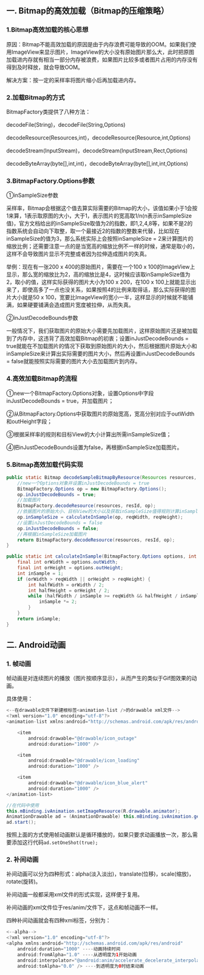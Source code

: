 ## 一. Bitmap的高效加载（Bitmap的压缩策略）

### 1.Bitmap高效加载的核心思想

原因：Bitmap不能高效加载的原因是由于内存浪费可能导致的OOM。如果我们使用ImageView来显示图片，ImageView的大小没有原始图片那么大，此时把原图加载进内存就有相当一部分内存被浪费，如果图片比较多或者图片占用的内存没有得到及时释放，就会导致OOM。

解决方案：按一定的采样率将图片缩小后再加载进内存。

### 2.加载Bitmap的方式

BitmapFactory类提供了八种方法：

decodeFile(String)，decodeFile(String,Options)

decodeResource(Resources,int)，decodeResource(Resource,int,Options)

decodeStream(InputStream)，decodeStream(InputStream,Rect,Options)

decodeByteArray(byte[],int,int)，decodeByteArray(byte[],int,int,Options)

### 3.BitmapFactory.Options参数

①inSampleSize参数

采样率，Bitmap会根据这个值去算实际需要的Bitmap的大小，该值如果小于1会按1来算，1表示取原图的大小，大于1，表示图片的宽高取1/n(n表示inSampleSize值)，官方文档给出的inSampleSize取值为2的指数，即1,2,4,8等，如果不是2的指数系统会自动向下取整，取一个最接近2的指数的整数来代替，比如现在inSampleSize的值为3，那么系统实际上会按照inSampleSize = 2来计算图片的缩放比例；还需要注意一点的是当宽高的缩放比例不一样的时候，通常是取小的，这样不会导致图片显示不完整或者因为拉伸造成图片的失真。

举例：现在有一张200 x 400的原始图片，需要在一个100 x 100的ImageView上显示，那么宽的缩放比为2，高的缩放比是4，这时候应该取inSampleSize值为2，取小的值，这样实际获得的图片大小为100 x 200，在100 x 100上就能显示出来了，即使高多了一点也没关系，如果按照4的比例来取得话，那么实际获得的图片大小就是50 x 100，宽要比ImageView的宽小一半，这样显示的时候就不能铺满，如果硬要铺满会造成图片宽度被拉伸，从而失真。

②inJustDecodeBounds参数

一般情况下，我们获取图片的原始大小需要先加载图片，这样原始图片还是被加载到了内存中，这违背了高效加载Bitmap的初衷；设置inJustDecodeBounds = true就能在不加载图片的情况下获取到原始图片的大小，然后根据图片原始大小和inSampleSize来计算出实际需要的图片大小，然后再设置inJustDecodeBounds = false就能按照实际需要的图片大小去加载图片到内存。

### 4.高效加载Bitmap的流程

①new一个BitmapFactory.Options对象，设置Options中字段inJustDecodeBounds = true，并加载图片；

②从BitmapFactory.Options中获取图片的原始宽高，宽高分别对应于outWidth和outHeight字段；

③根据采样率的规则和目标View的大小计算出所需inSampleSize值；

④把inJustDecodeBounds设置为false，再根据inSampleSize加载图片。

### 5.Bitmap高效加载代码实现

```java
public static Bitmap decodeSampleBitmapByResource(Resources resources, @IdRes int resId, int reqWidth, int reqHeight) {
    //new一个Options对象并设置inJustDecodeBounds = true
    BitmapFactory.Options op = new BitmapFactory.Options();
    op.inJustDecodeBounds = true;
    //加载图片
    BitmapFactory.decodeResource(resources, resId, op);
    //依据图片的原始大小、目标View的大小以及获取inSampleSize值得规则计算inSampleSize的值
    op.inSampleSize = calculateInSample(op, reqWidth, reqHeight);
    //设置inJustDecodeBounds = false
    op.inJustDecodeBounds = false;
    //再根据inSampleSize加载图片
    return BitmapFactory.decodeResource(resources, resId, op);
}

public static int calculateInSample(BitmapFactory.Options options, int reqWidth, int reqHeight) {
    final int orWidth = options.outWidth;
    final int orHeight = options.outHeight;
    int inSample = 1;
    if (orWidth > reqWidth || orHeight > reqHeight) {
        int halfWidth = orWidth / 2;
        int halfHeight = orHeight / 2;
        while (halfWidth / inSample >= reqWidth && halfHeight / inSample >= reqHeight) {
            inSample *= 2;
        }
    }
    return inSample;
}
```

## 二. Android动画

### 1. 帧动画

帧动画是对连续图片的播放（图片按顺序显示），从而产生的类似于Gif图效果的动画。

具体使用：

```java
<--在drawable文件下新建根标签<animation-list />的drawable xml文件-->
<?xml version="1.0" encoding="utf-8"?>
<animation-list xmlns:android="http://schemas.android.com/apk/res/android">

    <item
        android:drawable="@drawable/icon_outage"
        android:duration="1000" />

    <item
        android:drawable="@drawable/icon_loading"
        android:duration="1000" />

    <item
        android:drawable="@drawable/icon_blue_alert"
        android:duration="1000" />
</animation-list>

//在代码中使用
this.mBinding.ivAnimation.setImageResource(R.drawable.animator);
AnimationDrawable ad = (AnimationDrawable) this.mBinding.ivAnimation.getDrawable();
ad.start();
```

按照上面的方式使用帧动画默认是循环播放的，如果只要求动画播放一次，那么需要添加这行代码`ad.setOneShot(true);`

### 2. 补间动画

补间动画可以分为四种形式：alpha(淡入淡出)，translate(位移)，scale(缩放)，rotate(旋转)。

补间动画一般都采用xml文件的形式实现，这样便于复用。

补间动画的xml文件位于res/anim/文件下，这点和帧动画不一样。

四种补间动画就会有四种xml标签，分别为：

```java
<--alpha-->
<?xml version="1.0" encoding="utf-8"?>
<alpha xmlns:android="http://schemas.android.com/apk/res/android"
    android:duration="1000" ----动画持续时间
    android:fromAlpha="1.0" ----从透明度为1开始动画
    android:interpolator="@android:anim/accelerate_decelerate_interpolator" ----使用加速减速动画插值器
    android:toAlpha="0.0" /> ----到透明度为0时结束动画
    

```

